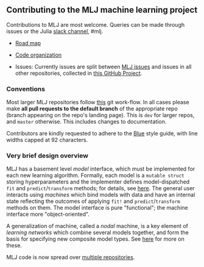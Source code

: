 ## Contributing to the MLJ machine learning project

Contributions to MLJ are most welcome. Queries can be made through
issues or the Julia [slack
channel](https://julialang.org/slack/), #mlj. 

- [Road map](ROADMAP.md)

- [Code organization](ORGANIZATION.md)

- Issues: Currently issues are split between [MLJ
  issues](https://github.com/alan-turing-institute/MLJ.jl/issues) and
  issues in all other repositories, collected in [this GitHub
  Project](https://github.com/orgs/JuliaAI/projects/1).


### Conventions

Most larger MLJ repositories follow
[this](https://nvie.com/posts/a-successful-git-branching-model/) git
work-flow. In all cases please make **all pull requests to the default
branch** of the appropriate repo (branch appearing on the repo's
landing page). This is `dev` for larger repos, and `master`
otherwise. This includes changes to documentation.

Contributors are kindly requested to adhere to the
[Blue](https://github.com/invenia/BlueStyle) style guide, with line
widths capped at 92 characters.


### Very brief design overview

MLJ has a basement level *model* interface, which must be implemented
for each new learning algorithm. Formally, each model is a `mutable
struct` storing hyperparameters and the implementer defines
model-dispatched `fit` and `predict`/`transform` methods; for details,
see [here](docs/src/adding_models_for_general_use.md). The general
user interacts using *machines* which bind models with data and have
an internal state reflecting the outcomes of applying `fit!` and
`predict`/`transform` methods on them. The model interface is pure
"functional"; the machine interface more "object-oriented".

A generalization of machine, called a *nodal* machine, is a key
element of *learning networks* which combine several models together,
and form the basis for specifying new composite model types. See
[here](https://alan-turing-institute.github.io/MLJ.jl/dev/composing_models/)
for more on these.

MLJ code is now spread over [multiple repositories](ORGANIZATION.md).


